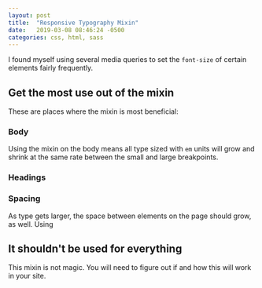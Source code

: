 ```yaml
---
layout: post
title:  "Responsive Typography Mixin"
date:   2019-03-08 08:46:24 -0500
categories: css, html, sass
---
```


I found myself using several media queries to set the `font-size` of certain elements fairly frequently.

<script src="https://gist.github.com/eclarrrk/ffdf7901b502ee78bd5ee88c3034b672.js?file=responsive-font-size-mixin.scss"></script>


<script src="https://gist.github.com/eclarrrk/ffdf7901b502ee78bd5ee88c3034b672.js?file=using-the-mixin.scss"></script>

## Get the most use out of the mixin

These are places where the mixin is most beneficial: 

### Body

Using the mixin on the body means all type sized with `em` units will grow and shrink at the same rate between the small and large breakpoints.

### Headings



### Spacing
As type gets larger, the space between elements on the page should grow, as well. Using


## It shouldn't be used for everything

This mixin is not magic. You will need to figure out if and how this will work in your site.
